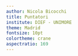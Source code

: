 ```yaml
---
author: Nicola Bicocchi
title: Puntatori
institute: DIEF - UNIMORE
theme: Madrid
fontsize: 10pt
colortheme: crane
aspectratio: 169
---
```


